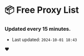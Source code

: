 # :package: Free Proxy List
### Updated every 15 minutes.

- Last updated: `2024-10-01 18:43`

:heart:
